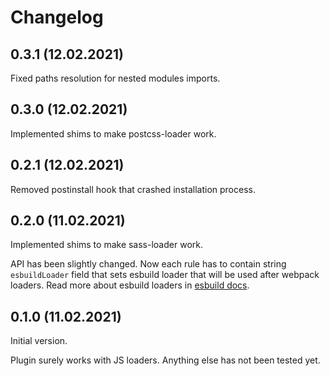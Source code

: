 # Changelog

## 0.3.1 (12.02.2021)

Fixed paths resolution for nested modules imports.


## 0.3.0 (12.02.2021)

Implemented shims to make postcss-loader work.


## 0.2.1 (12.02.2021)

Removed postinstall hook that crashed installation process.


## 0.2.0 (11.02.2021)

Implemented shims to make sass-loader work. 

API has been slightly changed. Now each rule has to contain string `esbuildLoader` field that sets esbuild loader
that will be used after webpack loaders. Read more about esbuild loaders in [esbuild docs](https://esbuild.github.io/content-types/).


## 0.1.0 (11.02.2021)

Initial version.

Plugin surely works with JS loaders. Anything else has not been tested yet.
